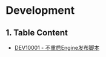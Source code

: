 # Development

## 1. Table Content

* [DEV10001 - 不重启Engine发布脚本](/environment/implementation/dev10001-bu-zhong-qi-engine-fa-bu-jiao-ben.md)




